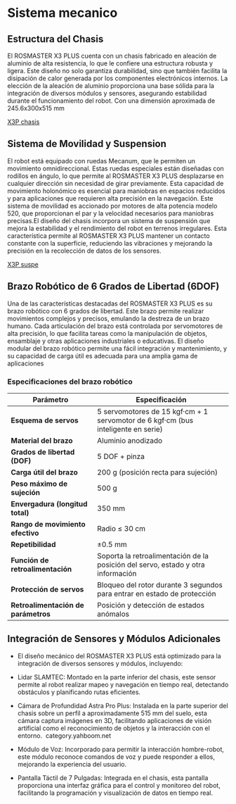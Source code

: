 # Sistema mecanico 

## Estructura del Chasis
El ROSMASTER X3 PLUS cuenta con un chasis fabricado en aleación de aluminio de alta resistencia, lo que le confiere una estructura robusta y ligera. Este diseño no solo garantiza durabilidad, sino que también facilita la disipación de calor generada por los componentes electrónicos internos. La elección de la aleación de aluminio proporciona una base sólida para la integración de diversos módulos y sensores, asegurando estabilidad durante el funcionamiento del robot. Con una dimensión aproximada de 245.6x300x515 mm

[X3P chasis](/Images/x3p_params.png)

## Sistema de Movilidad y Suspension

El robot está equipado con ruedas Mecanum, que le permiten un movimiento omnidireccional. Estas ruedas especiales están diseñadas con rodillos en ángulo, lo que permite al ROSMASTER X3 PLUS desplazarse en cualquier dirección sin necesidad de girar previamente. Esta capacidad de movimiento holonómico es esencial para maniobras en espacios reducidos y para aplicaciones que requieren alta precisión en la navegación. Este sistema de movilidad es accionado por motores de alta potencia modelo 520, que proporcionan el par y la velocidad necesarios para maniobras precisas.El diseño del chasis incorpora un sistema de suspensión que mejora la estabilidad y el rendimiento del robot en terrenos irregulares. Esta característica permite al ROSMASTER X3 PLUS mantener un contacto constante con la superficie, reduciendo las vibraciones y mejorando la precisión en la recolección de datos de los sensores. 

[X3P suspe](/Images/x3p_mechanic2.png)

## Brazo Robótico de 6 Grados de Libertad (6DOF)
Una de las características destacadas del ROSMASTER X3 PLUS es su brazo robótico con 6 grados de libertad. Este brazo permite realizar movimientos complejos y precisos, emulando la destreza de un brazo humano. Cada articulación del brazo está controlada por servomotores de alta precisión, lo que facilita tareas como la manipulación de objetos, ensamblaje y otras aplicaciones industriales o educativas. El diseño modular del brazo robótico permite una fácil integración y mantenimiento, y su capacidad de carga útil es adecuada para una amplia gama de aplicaciones

### Especificaciones del brazo robótico
| Parámetro | Especificación |
|-----------|----------------|
| **Esquema de servos** | 5 servomotores de 15 kgf·cm + 1 servomotor de 6 kgf·cm (bus inteligente en serie) |
| **Material del brazo** | Aluminio anodizado |
| **Grados de libertad (DOF)** | 5 DOF + pinza |
| **Carga útil del brazo** | 200 g (posición recta para sujeción) |
| **Peso máximo de sujeción** | 500 g |
| **Envergadura (longitud total)** | 350 mm |
| **Rango de movimiento efectivo** | Radio ≤ 30 cm |
| **Repetibilidad** | ±0.5 mm |
| **Función de retroalimentación** | Soporta la retroalimentación de la posición del servo, estado y otra información |
| **Protección de servos** | Bloqueo del rotor durante 3 segundos para entrar en estado de protección |
| **Retroalimentación de parámetros** | Posición y detección de estados anómalos |



## Integración de Sensores y Módulos Adicionales

* El diseño mecánico del ROSMASTER X3 PLUS está optimizado para la integración de diversos sensores y módulos, incluyendo:​

* Lidar SLAMTEC: Montado en la parte inferior del chasis, este sensor permite al robot realizar mapeo y navegación en tiempo real, detectando obstáculos y planificando rutas eficientes. ​

* Cámara de Profundidad Astra Pro Plus: Instalada en la parte superior del chasis sobre un perfil a aproximadamente 515 mm del suelo, esta cámara captura imágenes en 3D, facilitando aplicaciones de visión artificial como el reconocimiento de objetos y la interacción con el entorno. ​
category.yahboom.net

* Módulo de Voz: Incorporado para permitir la interacción hombre-robot, este módulo reconoce comandos de voz y puede responder a ellos, mejorando la experiencia del usuario. ​

* Pantalla Táctil de 7 Pulgadas: Integrada en el chasis, esta pantalla proporciona una interfaz gráfica para el control y monitoreo del robot, facilitando la programación y visualización de datos en tiempo real. 
